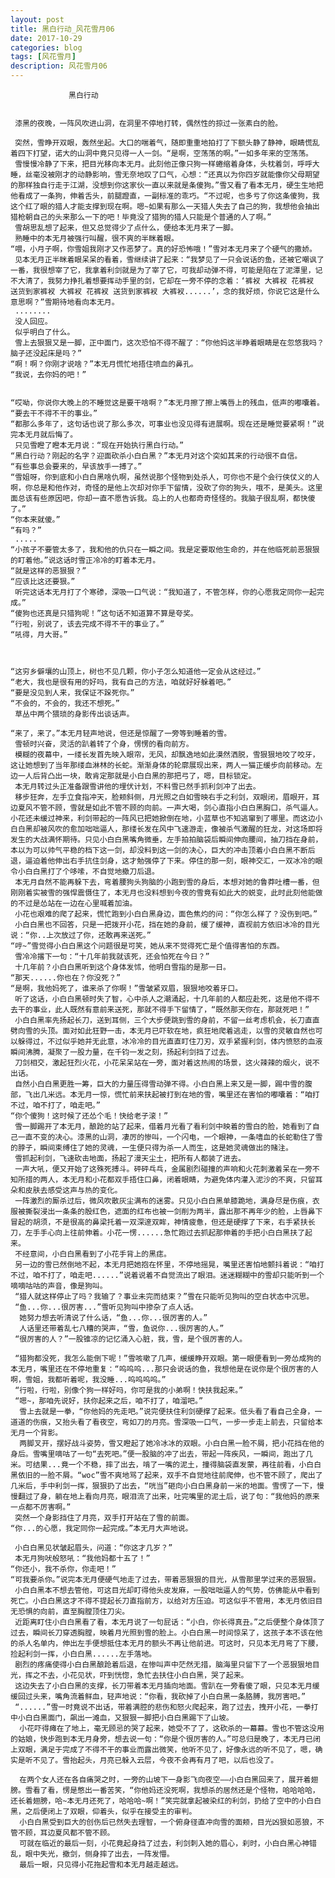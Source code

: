 ```yaml
---
layout: post
title: 黑白行动_风花雪月06
date: 2017-10-29
categories: blog
tags: [风花雪月]
description: 风花雪月06
---
```

        
                 黑白行动
      
       
     漆黑的夜晚，一阵风吹进山洞，在洞里不停地打转，偶然性的掠过一张素白的脸。

     突然，雪睁开双眼，轰然坐起。大口的喘着气，随即重重地拍打了下额头静了静神，眼睛慌乱着四下打望，诺大的山洞中竟只见得一人一剑。“是啊，空荡荡的啊。”一如多年来的空荡荡。
     雪慢慢冷静了下来，把目光移向本无月。此刻他正像只狗一样蜷缩着身体，头枕着剑，呼呼大睡，丝毫没被刚才的动静影响，雪无奈地叹了口气，心想：“还真以为你四岁就能像你父母期望的那样独自行走于江湖，没想到你这家伙一直以来就是条傻狗。”雪又看了看本无月，硬生生地把他看成了一条狗，伸着舌头，前腿蹬直，一副标准的乖巧。“不过呢，也多亏了你这条傻狗，我这个红了眼的猎人才能支撑到现在啊。嗯~如果有那么一天猎人失去了自己的狗，我想他会抽出猎枪朝自己的头来那么一下的吧！毕竟没了猎狗的猎人只能是个普通的人了啊。”
     雪胡思乱想了起来，但又总觉得少了点什么，便给本无月来了一脚。
     熟睡中的本无月被强行叫醒，很不爽的半眯着眼。
    “喂，小月子啊，你雪姐我刚才又作恶梦了。真的好恐怖哦！”雪对本无月来了个硬气的撒娇。
     见本无月正半眯着眼呆呆的看着，雪继续讲了起来：“我梦见了一只会说话的鱼，还被它嘲讽了一番，我很想宰了它，我拿着利剑就是为了宰了它，可我却动弹不得，可能是陷在了泥潭里，记不大清了，我努力挣扎着想要挥动手里的剑，它却在一旁不停的念着：‘裤衩 大裤衩 花裤衩 送货到家裤衩 大裤衩 花裤衩 送货到家裤衩 大裤衩......’，念的我好烦，你说它这是什么意思啊？”雪期待地看向本无月。
     ........
     没人回应。
     似乎明白了什么。
     雪上去狠狠又是一脚，正中面门，这次恐怕不得不醒了：“你他妈这半睁着眼睛是在忽悠我吗？脑子还没起床是吗？”
    “啊！啊？你刚才说啥？”本无月慌忙地捂住喷血的鼻孔。
    “我说，去你妈的吧！”

    
    “哎呦，你说你大晚上的不睡觉这是要干啥啊？”本无月擦了擦上嘴唇上的残血，低声的嘟囔着。
    “要去干不得不干的事业。”
    “都那么多年了，这句话也说了那么多次，可事业也没见得有进展啊。现在还是睡觉要紧啊！”说完本无月就后悔了。
     只见雪瞪了瞪本无月说：“现在开始执行黑白行动。”
    “黑白行动？刚起的名字？迎面砍杀小白白黑？”本无月对这个突如其来的行动很不自信。
    “有些事总会要来的，早该放手一搏了。”
    “雪姐呀，你到底和小白白黑啥仇啊，虽然说那个怪物到处杀人，可你也不是个会行侠仗义的人啊，你总是和他作对，奇怪的是他上次却对你手下留情，没砍了你的狗头，哦不，是美头。这里面总该有些原因吧，你却一直不愿告诉我。岛上的人也都奇奇怪怪的。我脑子很乱啊，都快傻了。”
    “你本来就傻。”
    “有吗？”
     .....
    “小孩子不要管太多了，我和他的仇只在一瞬之间。我是定要取他生命的，并在他临死前恶狠狠的盯着他。”说这话时雪正冷冷的盯着本无月。
    “就是这样的恶狠狠？”
    “应该比这还要狠。”
     听完这话本无月打了个寒碜，深吸一口气说：“我知道了，不管怎样，你的心愿我定同你一起完成。”
    “傻狗也还真是只猎狗呢！”这句话不知道算不算是夸奖。
    “行啦，别说了，该去完成不得不干的事业了。”
    “吼得，月大哥。”


 
    “这穷乡僻壤的山顶上，树也不见几颗，你小子怎么知道他一定会从这经过。”
    “老大，我也是很有用的好吗，我有自己的方法，咱就好好躲着吧。”
    “要是没见到人来，我保证不跺死你。”
    “不会的，不会的，我还不想死。”
     草丛中两个猥琐的身影传出谈话声。

    “来了，来了。”本无月轻声地说，但还是惊醒了一旁等到睡着的雪。
     雪顿时兴奋，灵活的趴着转了个身，愣愣的看向前方。
     模糊的夜幕中，一缕长发首先映入眼帘，无风，却飘逸地如此漠然洒脱，雪狠狠地咬了咬牙，这让她想到了当年那缕血淋林的长蛇。渐渐身体的轮廓展现出来，两人一猫正缓步向前移动。左边一人后背凸出一块，敢肯定那就是小白白黑的那把弓了，嗯，目标锁定。
     本无月转过头正准备跟雪讲他的埋伏计划，不料雪已然手抓利剑冲了出去。
     移步狂奔，左手立食指冲天，脸颊斜侧，月光照之白如雪映右手之利剑，双眼闭，眉眼开，耳边夏风不管不顾，雪就是如此不管不顾的向前。一声大喝，剑心直指小白白黑胸口，杀气逼人。小花还未缓过神来，利剑带起的一阵风已把她掀倒在地，小蓝草也不知逃窜到了哪里。而这边小白白黑却被风吹的愈加咄咄逼人，那缕长发在风中飞速游走，像被杀气激醒的狂龙，对这场即将发生的大战满怀期待。只见小白白黑嘴角微垂，左手拍拍脑袋后瞬间伸向腰间，抽刀挡在身前，本以为可以帅气平稳的档下这一剑，却没料到这一剑的决心，巨大的冲击顶着小白白黑不断后退，逼迫着他伸出右手抗住剑身，这才勉强停了下来。停住的那一刻，眼神交汇，一双冰冷的眼令小白白黑打了个哆嗦，不自觉地撤刀后退。
     本无月自然不能再躲下去，弯着腰狗头狗脑的小跑到雪的身后，本想对她的鲁莽吐槽一番，但刚刚着实被雪的强悍震慑住了，本无月也没料想到今夜的雪竟有如此大的蜕变，此时此刻他能做的不过是怂站在一边在心里喊着加油。
     小花也艰难的爬了起来，慌忙跑到小白白黑身边，面色焦灼的问：“你怎么样了？没伤到吧。” 
     小白白黑也不回答，只是一把拨开小花，挡在她的身前，缓了缓神，直视前方依旧冰冷的目光说：“你..上次放过了你，还敢再来送死。”
    “哼~”雪觉得小白白黑这个问题很是可笑，她从来不觉得死亡是个值得害怕的东西。
     雪冷冷撂下一句：“十几年前我就该死，还会怕死在今日？”
     十几年前？小白白黑听到这个身体发怵，他明白雪指的是那一日。
    “那天......你也在？你没死？”
    “是啊，我他妈死了，谁来杀了你啊！”雪皱紧双眉，狠狠地咬着牙口。
     听了这话，小白白黑顿时失了智，心中杀人之潮涌起，十几年前的人都应赴死，这是他不得不去干的事业，此人既然有意前来送死，那就不得手下留情了，“既然那天你在，那就死吧！”
     小白白黑率先扬起长刀，送到耳侧，三个大步便跳到雪的身前，不留一丝考虑机会，长刀直直劈向雪的头顶。面对如此狂野一击，本无月已吓软在地，疯狂地爬着逃走，以雪的灵敏自然也可以躲得过，不过似乎她并无此意，冰冷冷的目光直直盯住刀刃，双手紧握利剑，体内愤怒的血液瞬间沸腾，凝聚了一股力量，在千钧一发之刻，扬起利剑挡了过去。
     刀剑相交，激起狂烈火花，小花呆呆站在一旁，面对着这热闹的场景，这火辣辣的烟火，说不出话。
     自然小白白黑更胜一筹，巨大的力量压得雪动弹不得。小白白黑上来又是一脚，踢中雪的腹部，飞出几米远。本无月一惊，慌忙前来扶起被打到在地的雪，嘴里还在害怕的嘟囔着：“咱打不过，咱不打了，咱走吧。”
    “你个傻狗！这时候了还怂个毛！快给老子滚！”
     雪一脚踢开了本无月，酿跄的站了起来，借着月光看了看利剑中映着的雪白的脸，她看到了自己一直不变的决心。漆黑的山洞，凄厉的惨叫，一个闪电，一个眼神，一条嗜血的长蛇勒住了雪的脖子，瞬间束缚住了她的灵魂，一生便只得为杀一人而生，这是她灵魂做出的赌注。
     雪抓起利剑，飞速砍击地面，扬起了漫天尘土，把所有人都装了进去。
     一声大吼，便又开始了这殊死搏斗。砰砰乓乓，金属剧烈碰撞的声响和火花刺激着呆在一旁不知所措的两人，本无月和小花都双手捂住口鼻，闭着眼睛，为避免体内灌入泥沙的不爽，只留耳朵和皮肤去感受这声与热的变化。
     一阵激烈的厮杀过后，微风吹散灰尘满布的迷雾。只见小白白黑单膝跪地，满身尽是伤痕，衣服被撕裂浸出一条条的殷红色，遮面的红布也被一剑削为两半，露出那不再年少的脸，上唇鼻下冒起的胡须，不是很高的鼻梁托着一双深邃双眸，神情疲惫，但还是硬撑了下来，右手紧扶长刀，左手手心向上往前伸着。小花一愣......急忙跑过去抓起那伸着的手把小白白黑扶了起来。
     不经意间，小白白黑看到了小花手背上的黑痣。
     另一边的雪已然倒地不起，本无月把她抱在怀里，不停地摇晃，嘴里还害怕地颤抖着说：“咱打不过，咱不打了，咱走吧......”说着说着不自觉流出了眼泪。迷迷糊糊中的雪却只能听到一个嘀嘀咕咕的声音，像是狗叫。
     “猎人就这样停止了吗？我输了？事业未完而结束？”雪在只能听见狗叫的空白状态中沉思。
     “鱼...你...很厉害...”雪听见狗叫中掺杂了点人话。
      她努力想去听清说了什么话，“鱼...你...很厉害的人。”
      人话里还带着乱七八糟的哭声，“雪，鱼说你...很厉害的人。”
     “很厉害的人？”一股锥凉的记忆涌入心脏，我，雪，是个很厉害的人。
     
     “猎狗都没死，我怎么能倒下呢！”雪咳嗽了几声，缓缓睁开双眼。第一眼便看到一旁怂成狗的本无月，嘴里还在不停地重复：“呜呜呜...那只会说话的鱼，我想他是在说你是个很厉害的人啊，雪姐，我都听着呢，我没睡...呜呜呜呜。” 
     “行啦，行啦，别像个狗一样好吗，你可是我的小弟啊！快扶我起来。”
     “嗯~，那咱先说好，扶你起来之后，咱不打了，咱溜吧。” 
      雪上去就是一拳，“你他妈的先走吧。”说完便扶住利剑硬撑了起来。低头看了看自己全身，一道道的伤痕，又抬头看了看夜空，弯如刀的月亮。雪深吸一口气，一步一步走上前去，只留给本无月一个背影。
      两脚叉开，摆好战斗姿势，雪又瞪起了她冷冰冰的双眼。小白白黑一脸不屑，把小花挡在他的身后。雪嘴里嘀咕了一句“去死吧。”便一股脑的冲了出去，带起一阵疾风，一瞬间，跑出了几米。可结果...竟一个不稳，摔了出去，啃了一嘴的泥土，撞得脑袋直发蒙，再往前看，小白白黑依旧的一脸不屑。“woc”雪不爽地骂了起来，双手不自觉地往前爬伸，也不管不顾了，爬出了几米后，手中利剑一挥，狠狠扔了出去，“咣当”砸向小白白黑身前一米的地面。雪愣了一下，慢慢翻过了身，躺在地上看向月亮，眼泪流了出来，吐完嘴里的泥土后，说了句：“我他妈的原来一点都不厉害啊。”
     突然一个身影挡住了月亮，双手打开站在了雪的前面。
    “你...的心愿，我定同你一起完成。”本无月大声地说。
     
     小白白黑见状皱起眉头，问道：“你这才几岁？”
     本无月狗吠般怒吼：“我他妈都十五了！”
    “你还小，我不杀你，你走吧！”
    “可我要杀你。”说完本无月便硬气地走了过去，带着恶狠狠的目光，从雪那里学过来的恶狠狠。
     小白白黑本不想去管他，可这目光却盯得他头皮发麻，一股咄咄逼人的气势，仿佛能从中看到死亡。小白白黑这才不得不提起长刀直指前方，以给对方压迫。可这似乎不管用，本无月依旧目无恐惧的向前，直至胸膛顶住刀尖。
     近距离盯住小白白黑看了看，本无月说了一句屁话：“小白，你长得真丑。”之后便整个身体顶了过去，瞬间长刀穿透胸膛，映着月光照到雪的脸上。小白白黑一时间惊呆了，这孩子本不该在他的杀人名单内，伸出左手便想抵住本无月的额头不再让他前进。可这时，只见本无月弯了下腰，捡起利剑一挥，小白白黑......左手落地。      
     剧烈的疼痛使得小白白黑酿跄着后退，在惨叫声中茫然无措，脑海里只留下了一个恶狠狠地目光，挥之不去，小花见状，吓到恍惚，急忙去扶住小白白黑，哭了起来。
     这边失去了小白白黑的支撑，长刀带着本无月插向地面。雪趴在一旁看傻了眼，只见本无月缓缓回过头来，嘴角流着鲜血，轻声地说：“你看，我砍掉了小白白黑一条胳膊，我厉害吧。”
     “......”雪一时竟说不出话，带着满腔的悲伤和怒火爬起来，跑了过去，拽开小花，一拳打中小白白黑面门，飙出一滩血，又狠狠一脚把小白白黑踢下了山坡。
      小花吓得瘫在了地上，毫无顾忌的哭了起来，她受不了了，这砍杀的一幕幕。雪也不管这没用的姑娘，快步跑到本无月身旁，想去说一句：“你是个很厉害的人。”可总归是晚了，本无月已闭上双眼，满足于完成了不得不干的事业而露出微笑，他听不见了，好像永远的听不见了，嗯，确实是听不见了。雪抬起头，月亮已躲入云层，今夜不会再有月了吧，以后也没了。
      
      在两个女人还在各自痛哭之时，一旁的山坡下一身影飞向夜空——小白白黑回来了，展开着翅膀。雪看了看，愣是憋出一番苦笑，“你他妈还没死啊，我想杀的居然还是个怪物，哈哈哈哈，还长着翅膀，哈~本无月还死了，哈哈哈~啊！”笑完就拿起被染红的利剑，扔给了空中的小白白黑，之后便闭上了双眼，仰着头，似乎在接受主的审判。
      小白白黑受到巨大的创伤后已然失去理智，一个俯身径直冲向雪的面颊，目光凶狠如恶狼，不管不顾，耳边夏风都不管不顾。
      可就在临近的最后一刻，小花竟起身挡了过去，利剑刺入她的眉心，刹时，小白白黑心神错乱，眼中失光，撤剑，侧身摔了出去，一阵发懵。
      最后一眼，只见得小花拖起雪和本无月越走越远。
      
      

     
